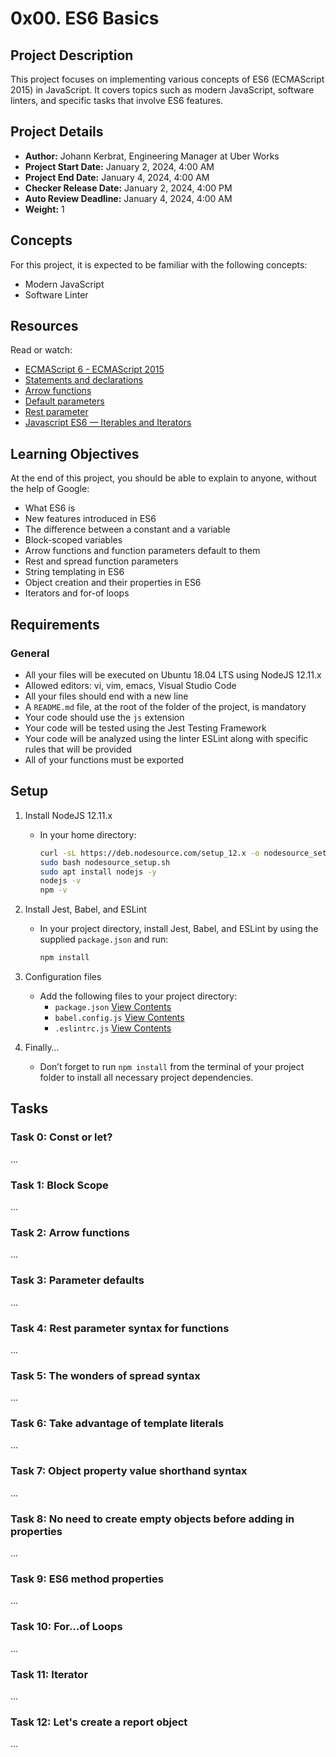 # 0x00. ES6 Basics

## Project Description

This project focuses on implementing various concepts of ES6 (ECMAScript 2015) in JavaScript. It covers topics such as modern JavaScript, software linters, and specific tasks that involve ES6 features.

## Project Details

- **Author:** Johann Kerbrat, Engineering Manager at Uber Works
- **Project Start Date:** January 2, 2024, 4:00 AM
- **Project End Date:** January 4, 2024, 4:00 AM
- **Checker Release Date:** January 2, 2024, 4:00 PM
- **Auto Review Deadline:** January 4, 2024, 4:00 AM
- **Weight:** 1

## Concepts

For this project, it is expected to be familiar with the following concepts:

- Modern JavaScript
- Software Linter

## Resources

Read or watch:

- [ECMAScript 6 - ECMAScript 2015](https://262.ecma-international.org/6.0/)
- [Statements and declarations](https://developer.mozilla.org/en-US/docs/Web/JavaScript/Reference/Statements)
- [Arrow functions](https://developer.mozilla.org/en-US/docs/Web/JavaScript/Reference/Functions/Arrow_functions)
- [Default parameters](https://developer.mozilla.org/en-US/docs/Web/JavaScript/Reference/Functions/Default_parameters)
- [Rest parameter](https://developer.mozilla.org/en-US/docs/Web/JavaScript/Reference/Functions/rest_parameters)
- [Javascript ES6 — Iterables and Iterators](https://developer.mozilla.org/en-US/docs/Web/JavaScript/Reference/Iteration_protocols)

## Learning Objectives

At the end of this project, you should be able to explain to anyone, without the help of Google:

- What ES6 is
- New features introduced in ES6
- The difference between a constant and a variable
- Block-scoped variables
- Arrow functions and function parameters default to them
- Rest and spread function parameters
- String templating in ES6
- Object creation and their properties in ES6
- Iterators and for-of loops

## Requirements

### General

- All your files will be executed on Ubuntu 18.04 LTS using NodeJS 12.11.x
- Allowed editors: vi, vim, emacs, Visual Studio Code
- All your files should end with a new line
- A `README.md` file, at the root of the folder of the project, is mandatory
- Your code should use the `js` extension
- Your code will be tested using the Jest Testing Framework
- Your code will be analyzed using the linter ESLint along with specific rules that will be provided
- All of your functions must be exported

## Setup

1. Install NodeJS 12.11.x
   - In your home directory:

     ```bash
     curl -sL https://deb.nodesource.com/setup_12.x -o nodesource_setup.sh
     sudo bash nodesource_setup.sh
     sudo apt install nodejs -y
     nodejs -v
     npm -v
     ```

2. Install Jest, Babel, and ESLint
   - In your project directory, install Jest, Babel, and ESLint by using the supplied `package.json` and run:

     ```bash
     npm install
     ```

3. Configuration files
   - Add the following files to your project directory:
     - `package.json` [View Contents](url-to-package-json-file)
     - `babel.config.js` [View Contents](url-to-babel-config-file)
     - `.eslintrc.js` [View Contents](url-to-eslintrc-file)

4. Finally…
   - Don’t forget to run `npm install` from the terminal of your project folder to install all necessary project dependencies.

## Tasks

### Task 0: Const or let?

...

### Task 1: Block Scope

...

### Task 2: Arrow functions

...

### Task 3: Parameter defaults

...

### Task 4: Rest parameter syntax for functions

...

### Task 5: The wonders of spread syntax

...

### Task 6: Take advantage of template literals

...

### Task 7: Object property value shorthand syntax

...

### Task 8: No need to create empty objects before adding in properties

...

### Task 9: ES6 method properties

...

### Task 10: For...of Loops

...

### Task 11: Iterator

...

### Task 12: Let's create a report object

...


